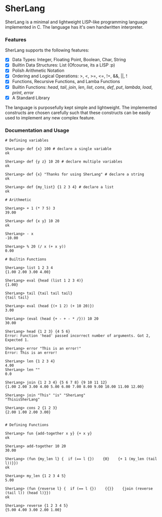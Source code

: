 # SherLang 
SherLang is a minimal and lightweight LISP-like programming language implemented in C. The language has it's own handwritten interpreter. 

### Features 
SherLang supports the following features: 
- [x] Data Types: Integer, Floating Point, Boolean, Char, String 
- [x] Builtin Data Structures: List (Ofcourse, its a LISP :p)
- [x] Polish Arithmetic Notation 
- [x] Ordering and Logical Operations: >, <, >=, <=, !=, &&, ||, !
- [x] Functions, Recursive Functions, and Lamba Functions
- [x] Builtin Functions:  *head*, *tail*, *join*, *len*, *list*, *cons*, *def*, *put*, *lambda*, *load*, *print*, *error* 
- [x] A Standard Library 

The language is purposefully kept simple and lightweight. The implemented constructs are chosen carefully such that these constructs can be easily used to implement any new complex feature. 

### Documentation and Usage 

```
# Defining variables 

SherLang> def {x} 100 # declare a single variable
ok

SherLang> def {y z} 10 20 # declare multiple variables 
ok

SherLang> def {x} "Thanks for using SherLang" # declare a string
ok

SherLang> def {my_list} {1 2 3 4} # declare a list 
ok
```

```
# Arithmetic 

SherLang> + 1 (* 7 5) 3
39.00

SherLang> def {x y} 10 20 
ok 

SherLang> - x 
-10.00 

SherLang> % 20 (/ x (+ x y))
0.00 
```

```
# Builtin Functions

SherLang> list 1 2 3 4
{1.00 2.00 3.00 4.00}

SherLang> eval {head (list 1 2 3 4)}
{1.00}

SherLang> tail {tail tail tail} 
{tail tail}

SherLang> eval (head {(+ 1 2) (+ 10 20)})
3.00

SherLang> (eval (head {+ - + - * /})) 10 20 
30.00

SherLang> head {1 2 3} {4 5 6}
Error: Function 'head' passed incorrect number of arguments. Got 2, Expected 1.

SherLang> error "This is an error!"
Error: This is an error!

SherLang> len {1 2 3 4} 
4.00 
SherLang> len ""
0.0

SherLang> join {1 2 3 4} {5 6 7 8} {9 10 11 12}
{1.00 2.00 3.00 4.00 5.00 6.00 7.00 8.00 9.00 10.00 11.00 12.00}

SherLang> join "This" "is" "SherLang"
"ThisisSherLang"

SherLang> cons 2 {1 2 3}
{2.00 1.00 2.00 3.00}


```


```
# Defining Functions 

SherLang> fun {add-together x y} {+ x y} 
ok 

SherLang> add-together 10 20 
30.00 

SherLang> (fun {my_len l} {  if (== l {})    {0}    {+ 1 (my_len (tail l))}})
ok 

SherLang> my_len {1 2 3 4 5}
5.00 

SherLang> (fun {reverse l} {  if (== l {})    {{}}    {join (reverse (tail l)) (head l)}}) 
ok 

SherLang> reverse {1 2 3 4 5}
{5.00 4.00 3.00 2.00 1.00}


```
